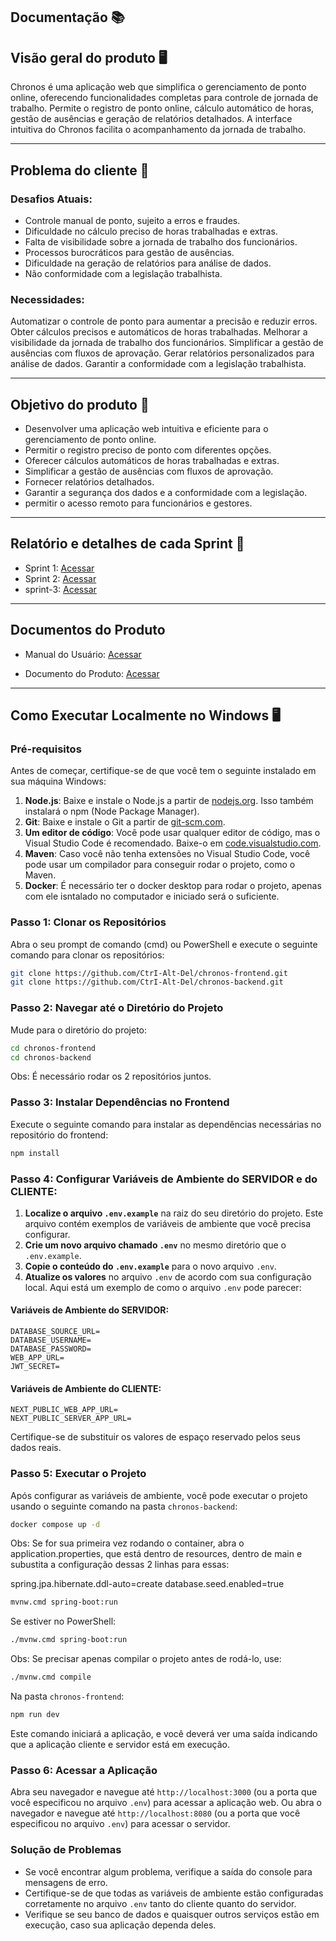 ## Documentação 📚

## Visão geral do produto 🖥️

Chronos é uma aplicação web que simplifica o gerenciamento de ponto online, oferecendo funcionalidades completas para controle de jornada de trabalho.
Permite o registro de ponto online, cálculo automático de horas, gestão de ausências e geração de relatórios detalhados.
A interface intuitiva do Chronos facilita o acompanhamento da jornada de trabalho.

---

## Problema do cliente 👔

### Desafios Atuais:

* Controle manual de ponto, sujeito a erros e fraudes.
* Dificuldade no cálculo preciso de horas trabalhadas e extras.
* Falta de visibilidade sobre a jornada de trabalho dos funcionários.
* Processos burocráticos para gestão de ausências.
* Dificuldade na geração de relatórios para análise de dados.
* Não conformidade com a legislação trabalhista.

### Necessidades:

Automatizar o controle de ponto para aumentar a precisão e reduzir erros.
Obter cálculos precisos e automáticos de horas trabalhadas.
Melhorar a visibilidade da jornada de trabalho dos funcionários.
Simplificar a gestão de ausências com fluxos de aprovação.
Gerar relatórios personalizados para análise de dados.
Garantir a conformidade com a legislação trabalhista.

---

## Objetivo do produto 🎯

* Desenvolver uma aplicação web intuitiva e eficiente para o gerenciamento de ponto online.
* Permitir o registro preciso de ponto com diferentes opções.
* Oferecer cálculos automáticos de horas trabalhadas e extras.
* Simplificar a gestão de ausências com fluxos de aprovação.
* Fornecer relatórios detalhados.
* Garantir a segurança dos dados e a conformidade com a legislação.
* permitir o acesso remoto para funcionários e gestores.

---

## Relatório e detalhes de cada Sprint 📅

- Sprint 1: [Acessar](https://github.com/CtrI-Alt-Del/chronos-documentation/blob/main/documentation/sprints-reports/sprint-1.md)
- Sprint 2: [Acessar](https://github.com/CtrI-Alt-Del/chronos-documentation/blob/main/documentation/sprints-reports/sprint-2.md)
- sprint-3: [Acessar](https://github.com/CtrI-Alt-Del/chronos-documentation/blob/main/documentation/sprints-reports/sprint-3.md)

---

## Documentos do Produto

- Manual do Usuário: [Acessar](https://github.com/CtrI-Alt-Del/chronos-documentation/blob/main/documentation/documents/chronos-manual-de-usuario.doc)

- Documento do Produto: [Acessar](https://github.com/CtrI-Alt-Del/chronos-documentation/blob/main/documentation/documents/documento-do-produto.docx)

---

## Como Executar Localmente no Windows 🖥️

### Pré-requisitos

Antes de começar, certifique-se de que você tem o seguinte instalado em sua máquina Windows:

1. **Node.js**: Baixe e instale o Node.js a partir de [nodejs.org](https://nodejs.org/). Isso também instalará o npm (Node Package Manager).
2. **Git**: Baixe e instale o Git a partir de [git-scm.com](https://git-scm.com/).
3. **Um editor de código**: Você pode usar qualquer editor de código, mas o Visual Studio Code é recomendado. Baixe-o em [code.visualstudio.com](https://code.visualstudio.com/).
4. **Maven**: Caso você não tenha extensões no Visual Studio Code, você pode usar um compilador para conseguir rodar o projeto, como o Maven.
5. **Docker**: É necessário ter o docker desktop para rodar o projeto, apenas com ele isntalado no computador e iniciado será o suficiente.

### Passo 1: Clonar os Repositórios

Abra o seu prompt de comando (cmd) ou PowerShell e execute o seguinte comando para clonar os repositórios:

```bash
git clone https://github.com/CtrI-Alt-Del/chronos-frontend.git
git clone https://github.com/CtrI-Alt-Del/chronos-backend.git
```

### Passo 2: Navegar até o Diretório do Projeto

Mude para o diretório do projeto:

```bash
cd chronos-frontend
cd chronos-backend
```

Obs: É necessário rodar os 2 repositórios juntos.

### Passo 3: Instalar Dependências no Frontend

Execute o seguinte comando para instalar as dependências necessárias no repositório do frontend:

```bash
npm install
```

### Passo 4: Configurar Variáveis de Ambiente do SERVIDOR e do CLIENTE:

1. **Localize o arquivo `.env.example`** na raiz do seu diretório do projeto. Este arquivo contém exemplos de variáveis de ambiente que você precisa configurar.
2. **Crie um novo arquivo chamado `.env`** no mesmo diretório que o `.env.example`.
3. **Copie o conteúdo do `.env.example`** para o novo arquivo `.env`.
4. **Atualize os valores** no arquivo `.env` de acordo com sua configuração local. Aqui está um exemplo de como o arquivo `.env` pode parecer:

#### Variáveis de Ambiente do SERVIDOR:

```
DATABASE_SOURCE_URL=
DATABASE_USERNAME=
DATABASE_PASSWORD=
WEB_APP_URL=
JWT_SECRET=
```

#### Variáveis de Ambiente do CLIENTE:

```
NEXT_PUBLIC_WEB_APP_URL=
NEXT_PUBLIC_SERVER_APP_URL=
```

Certifique-se de substituir os valores de espaço reservado pelos seus dados reais.


### Passo 5: Executar o Projeto

Após configurar as variáveis de ambiente, você pode executar o projeto usando o seguinte comando na pasta `chronos-backend`:

```bash
docker compose up -d
```

Obs: Se for sua primeira vez rodando o container, abra o application.properties, que está dentro de resources, dentro de main e subustita a configuração dessas 2 linhas para essas:

spring.jpa.hibernate.ddl-auto=create
database.seed.enabled=true

```bash
mvnw.cmd spring-boot:run
```

Se estiver no PowerShell:

```bash
./mvnw.cmd spring-boot:run
```

Obs: Se precisar apenas compilar o projeto antes de rodá-lo, use:

```bash
./mvnw.cmd compile
```

Na pasta `chronos-frontend`:

```bash
npm run dev
```

Este comando iniciará a aplicação, e você deverá ver uma saída indicando que a aplicação cliente e servidor está em execução.

### Passo 6: Acessar a Aplicação

Abra seu navegador e navegue até `http://localhost:3000` (ou a porta que você especificou no arquivo `.env`) para acessar a aplicação web.
Ou abra o navegador e navegue até `http://localhost:8080` (ou a porta que você especificou no arquivo `.env`) para acessar o servidor.

### Solução de Problemas

- Se você encontrar algum problema, verifique a saída do console para mensagens de erro.
- Certifique-se de que todas as variáveis de ambiente estão configuradas corretamente no arquivo `.env` tanto do cliente quanto do servidor.
- Verifique se seu banco de dados e quaisquer outros serviços estão em execução, caso sua aplicação dependa deles.
